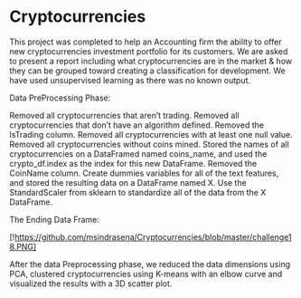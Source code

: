 # Cryptocurrencies

This project was completed to help an Accounting firm the ability to offer new cryptocurrencies investment portfolio for its customers. We are asked to present a report including what cryptocurrencies are in the market & how they can be grouped toward creating a classification for development. We have used unsupervised learning as there was no known output. 

Data PreProcessing Phase:

  Removed all cryptocurrencies that aren’t trading.
  Removed all cryptocurrencies that don’t have an algorithm defined.
  Removed the IsTrading column.
  Removed all cryptocurrencies with at least one null value.
  Removed all cryptocurrencies without coins mined.
  Stored the names of all cryptocurrencies on a DataFramed named coins_name, and used the crypto_df.index as the index for this new DataFrame.
  Removed the CoinName column.
  Create dummies variables for all of the text features, and stored the resulting data on a DataFrame named X.
  Use the StandardScaler from sklearn to standardize all of the data from the X DataFrame. 
  
  The Ending Data Frame:
  
  [!https://github.com/msindrasena/Cryptocurrencies/blob/master/challenge18.PNG]
  
After the data Preprocessing phase, we reduced the data dimensions using PCA, clustered cryptocurrencies using K-means with an elbow curve and visualized the results with a 3D scatter plot. 
  
